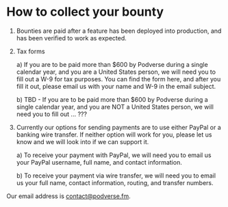 # How to collect your bounty

1) Bounties are paid after a feature has been deployed into production, and has been verified to work as expected.

2) Tax forms

    a) If you are to be paid more than $600 by Podverse during a single calendar year, and you are a United States person, we will need you to fill out a W-9 for tax purposes. You can find the form here, and after you fill it out, please email us with your name and W-9 in the email subject.

    b) TBD - If you are to be paid more than $600 by Podverse during a single calendar year, and you are NOT a United States person, we will need you to fill out ... ???

3) Currently our options for sending payments are to use either PayPal or a banking wire transfer. If neither option will work for you, please let us know and we will look into if we can support it.

    a) To receive your payment with PayPal, we will need you to email us your PayPal username, full name, and contact information.

    b) To receive your payment via wire transfer, we will need you to email us your full name, contact information, routing, and transfer numbers.

Our email address is contact@podverse.fm.
